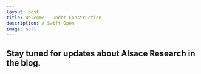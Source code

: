 ```yaml
---
layout: post
title: Welcome - Under Construction
description: A Swift Open
image: null
---
```


<h2>Stay tuned for updates about Alsace Research in the blog.</h2>
